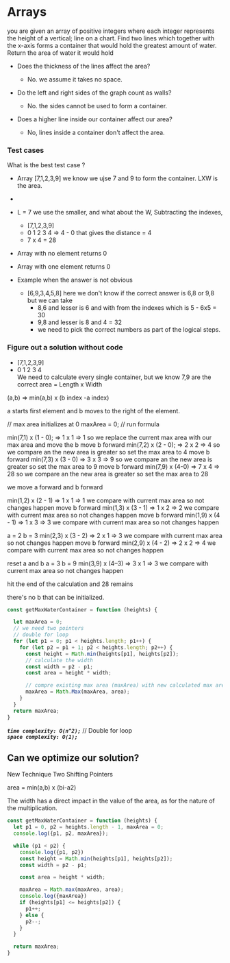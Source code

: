 # Arrays 

you are given an array of positive integers where each integer represents the height of a vertical;
line on a chart.
Find two lines which together with the x-axis forms a container that would hold the greatest amount of water.
Return the area of water it would hold

* Does the thickness of the lines affect the area? 
  * No. we assume it takes no space.

* Do the left and right sides of the graph count as walls?
  * No. the sides cannot be used to form a container.

* Does a higher line inside our container affect our area?
  * No, lines inside a container don't affect the area.

### Test cases

What is the best test case ?
- Array [7,1,2,3,9] we know we ujse 7 and 9 to form the container. LXW is the area.
- 
- L = 7 we use the smaller, and what about the W, Subtracting the indexes,
  - [7,1,2,3,9] 
  -  0 1 2 3 4   => 4 - 0 that gives the distance = 4
  - 7 x 4 = 28

- Array with no element returns 0
- Array with one element returns 0
- Example when the answer is not obvious 
  - [6,9,3,4,5,8] here we don't know if the correct answer is 6,8 or 9,8 but we can take
    - 8,6 and lesser is 6 and with from the indexes which is 5 - 6x5 = 30
    - 9,8 and lesser is 8 and 4 = 32
    - we need to pick the correct numbers as part of the logical steps.

### Figure out a solution without code


- [7,1,2,3,9]
-  0 1 2 3 4   
We need to calculate every single container, but we know 7,9 are the correct
area = Length x Width 

(a,b) => min(a,b) x (b index -a index)

a starts first element and b moves to the right of the element.

// max area initializes at 0 
maxArea = 0;
// run formula

min(7,1) x (1 - 0); => 1 x 1 => 1 so we replace the current max area with our max area and move the b 
move b forward
min(7,2) x (2 - 0); => 2 x 2 => 4 so we compare an the new area is greater so set the max area to 4
move b forward
min(7,3) x (3 - 0) => 3 x 3 => 9 so we compare an the new area is greater so set the max area to 9 
move b forward
min(7,9) x (4-0) => 7 x 4 => 28 so we compare an the new area is greater so set the max area to 28 

we move a forward
and b forward

min(1,2) x (2 - 1) => 1 x 1 => 1 we compare with current max area so not changes happen
move b forward
min(1,3) x (3 - 1) => 1 x 2 => 2 we compare with current max area so not changes happen
move b forward
min(1,9) x (4 - 1) => 1 x 3 => 3 we compare with current max area so not changes happen

a =  2
b = 3
min(2,3) x (3 - 2) => 2 x 1 => 3 we compare with current max area so not changes happen
move b forward
min(2,9) x (4 - 2) => 2 x 2 => 4 we compare with current max area so not changes happen

reset a and b
a = 3
b = 9
min(3,9) x (4–3) => 3 x 1 => 3 we compare with current max area so not changes happen

hit the end of the calculation and 28 remains 

there's no b that can be initialized.

```javascript
const getMaxWaterContainer = function (heights) {

  let maxArea = 0;
  // we need two pointers
  // double for loop
  for (let p1 = 0; p1 < heights.length; p1++) {
    for (let p2 = p1 + 1; p2 < heights.length; p2++) {
      const height = Math.min(heights[p1], heights[p2]);
      // calculate the width 
      const width = p2 - p1;
      const area = height * width;

      // compre existing max area (maxArea) with new calculated max area (area.
      maxArea = Math.Max(maxArea, area);
    }
  }
  return maxArea;
}
```

**_`time complexity: O(n^2);`_** // Double for loop <br/>
**_`space complexity: O(1);`_**


## Can we optimize our solution?

New Technique Two Shifting Pointers

area = min(a,b) x (bi-a2)

The width has a direct impact in the value of the area, as for the nature of the multiplication.


```javascript
const getMaxWaterContainer = function (heights) {
  let p1 = 0, p2 = heights.length - 1, maxArea = 0;
  console.log({p1, p2, maxArea});

  while (p1 < p2) {
    console.log({p1, p2})
    const height = Math.min(heights[p1], heights[p2]);
    const width = p2 - p1;

    const area = height * width;

    maxArea = Math.max(maxArea, area);
    console.log({maxArea})
    if (heights[p1] <= heights[p2]) {
      p1++;
    } else {
      p2--;
    }
  }

  return maxArea;
}
```




